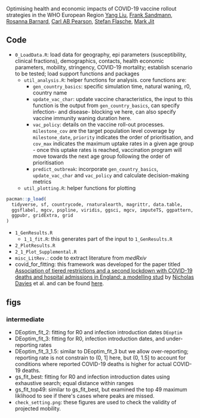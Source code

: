 Optimising health and economic impacts of COVID-19 vaccine rollout strategies in the WHO European Region
[Yang Liu](https://github.com/yangclaraliu), [Frank Sandmann](https://github.com/FGSandmann), [Rosanna Barnard](https://github.com/rosannaclairebarnard), [Carl AB Pearson](https://github.com/pearsonca), [Stefan Flasche](https://github.com/StefanFlasche), [Mark Jit](https://www.lshtm.ac.uk/aboutus/people/jit.mark)
## Code
- `0_LoadData.R`: load data for geography, epi parameters (susceptibility, clinical fractions), demographics, contacts, health economic parameters, mobility, stringency, COVID-19 mortality; establish scenario to be tested; load support functions and packages
	- `util_analysis.R`: helper functions for analysis. core functions are:
		- `gen_country_basics`: specific simulation time, natural waning, r0, country name
		- `update_vac_char`: update vaccine characteristics, the input to this function is the output from `gen_country_basics`, can specify infection- and disease- blocking ve here, can also specify vaccine immunity waning duration here.
		- `vac_policy`: details on the vaccine roll-out processes. `milestone_cov` are the target population level coverage by `milestone_date`, `priority` indicates the order of prioritisation, and `cov_max` indicates the maximum uptake rates in a given age group - once this uptake rates is reached, vaccination program will move towards the next age group following the order of prioritisation 
		- `predict_outbreak`: incorporate `gen_country_basics`, `update_vac_char` and `vac_policy` and calculate decision-making metrics
	- `util_plotting.R`: helper functions for plotting
	
```r
pacman::p_load(
  tidyverse, sf, countrycode, rnaturalearth, magrittr, data.table,
  ggsflabel, mgcv, pspline, viridis, ggsci, mgcv, imputeTS, ggpattern,
  ggpubr, gridExtra, grid
)
```
- `1_GenResults.R`
  - `1_1_fit.R`: this generates part of the input to `1_GenResults.R`
-  `2_PlotResults.R`
  - `2_1_Plot_Supplemental.R` 
- `misc_LitRev.`: code to extract literature from *medRxiv*
- covid_for_fitting: this framework was developed for the paper titled [Association of tiered restrictions and a second lockdown with COVID-19 deaths and hospital admissions in England: a modelling stud](https://www.thelancet.com/journals/laninf/article/PIIS1473-3099(20)30984-1/fulltext) by [Nicholas Davies](https://github.com/nicholasdavies/covid-tiers) et al. and can be found [here](https://github.com/nicholasdavies/covid-tiers/tree/main/fitting/covidm_for_fitting).
## figs
### intermediate
- DEoptim_fit_2: fitting for R0 and infection introduction dates `DEoptim`
- DEoptim_fit_3: fitting for R0, infection introduction dates, and under-reporting rates
- DEoptim_fit_3_1.5: similar to DEoptim_fit_3 but we allow over-reporting; reporting rate is not constrain to (0, 1] here, but (0, 1.5] to account for conditions where reported COVID-19 deaths is higher for actual COVID-19 deaths. 
- gs_fit_best: fitting for R0 and infection introduction dates using exhaustive search; equal distance within ranges
- gs_fit_top49: similar to gs_fit_best, but examined the top 49 maximum liklihood to see if there's cases where peaks are missed.
- `check_setting.png`: these figures are used to check the validity of projected mobility.

